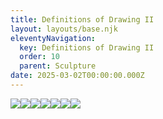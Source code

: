 ```yaml
---
title: Definitions of Drawing II
layout: layouts/base.njk
eleventyNavigation:
  key: Definitions of Drawing II
  order: 10
  parent: Sculpture
date: 2025-03-02T00:00:00.000Z
---
```

![](https://s3.eu-west-1.amazonaws.com/jessicaakerman.com/Jessica-Akerman-Definitions-of-Drawing-II-image-credit-Courtney-Spencer-8-web.jpg)![](https://s3.eu-west-1.amazonaws.com/jessicaakerman.com/Jessica-Akerman-Definitions-of-Drawing-II-image-credit-Courtney-Spencer-4-web.jpg)![](https://s3.eu-west-1.amazonaws.com/jessicaakerman.com/Jessica-Akerman-Definitions-of-Drawing-II-image-credit-Courtney-Spencer-5-web.jpg)![](https://s3.eu-west-1.amazonaws.com/jessicaakerman.com/Jessica-Akerman-Definitions-of-Drawing-II-image-credit-Courtney-Spencer-9-web.jpg)![](https://s3.eu-west-1.amazonaws.com/jessicaakerman.com/Jessica-Akerman-Definitions-of-Drawing-II-image-credit-Courtney-Spencer-7-web.jpg)![](https://s3.eu-west-1.amazonaws.com/jessicaakerman.com/Jessica-Akerman-Definitions-of-Drawing-II-image-credit-Courtney-Spencer-2-web.jpg)![](https://s3.eu-west-1.amazonaws.com/jessicaakerman.com/Jessica-Akerman-Definitions-of-Drawing-II-image-credit-Courtney-Spencer-6-web.jpg)
